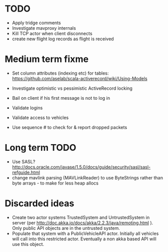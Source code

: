 # TODO

* Apply tridge comments
* Investigate mavproxy internals
* Kill TCP actor when client disconnects
* create new flight log records as flight is received

# Medium term fixme

* Set column attributes (indexing etc) for tables: https://github.com/aselab/scala-activerecord/wiki/Using-Models
* Investigate optimistic vs pessimistic ActiveRecord locking

* Bail on client if his first message is not to log in
* Validate logins
* Validate access to vehicles
* Use sequence # to check for & report dropped packets

# Long term TODO

* Use SASL? http://docs.oracle.com/javase/1.5.0/docs/guide/security/sasl/sasl-refguide.html
* change mavlink parsing (MAVLinkReader) to use ByteStrings rather than byte arrays - to make for less heap allocs

# Discarded ideas

* Create two actor systems TrustedSystem and UntrustedSystem in server (per http://doc.akka.io/docs/akka/2.2.3/java/remoting.html ).  Only public API objects are in the untrusted system.
* Populate that system with a PublicVehicleAPI actor.  Initially all vehicles will call into this restricted actor.  Eventually a non akka based API
will use this object.


